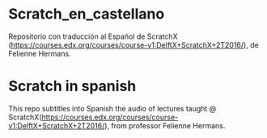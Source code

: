 # Scratch_en_castellano
Repositorio con traducción al Español de ScratchX (https://courses.edx.org/courses/course-v1:DelftX+ScratchX+2T2016/), de Felienne Hermans.
# Scratch in spanish
This repo subtitles into Spanish the audio of lectures taught @ ScratchX(https://courses.edx.org/courses/course-v1:DelftX+ScratchX+2T2016/), from professor Felienne Hermans.
